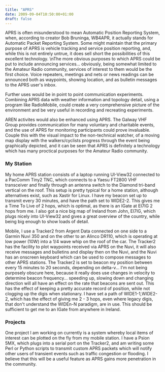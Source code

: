 ```yaml
---
title: "APRS"
date: 2009-09-04T10:50:00+01:00
draft: false
---
```


APRS is often misunderstood to mean Automatic Position Reporting System, when, according to creator Bob Bruninga, WB4APR, it actually stands for Automatic Packet Reporting System. Some might maintain that the primary purpose of APRS is vehicle tracking and service position reporting, and, while this is not entirely untrue, it does sell short the possibilities of this excellent technology.
\nThe more obvious purposes to which APRS could be put to include announcing services... obviously, being somewhat limited to the Amateur Radio community, services of interest to them would be the first choice. Voice repeaters, meetings and nets or news readings can be announced both as waypoints, showing location, and as bulletin messages to the APRS user's inbox.

Further uses would be in point to point communication experiments. Combining APRS data with weather information and topology detail, using a program like RadioMobile, could create a very comprehensive picture of the environment and be very useful in recording and recreating experiments.

AREN activites would also be enhanced using APRS. The Galway VHF Group provides communication for many voluntary and charitable events, and the use of APRS for monitoring participants could prove invaluable. Couple this with the visual impact to the non-technical watcher, of a moving map display with the walkers/cyclists progress through the event being graphically depicted, and it can be seen that APRS is definitely a technology which has many proctical purposes for the Amateur Radio community.

<h3>My Station</h3>
My home APRS station consists of a laptop running UI-View32 connected to a PacComm Tiny2 TNC, which connects to a Yaesu FT2800 VHF transceiver and finally through an antenna switch to the Diamond tri-band vertical on the roof. This setup is pretty typical for a home station, although alternatives exist, such as Xastir for Linux.
I have my beacon set up to transmit every 30 minutes, and have the path set to WIDE2-2. This gives me a Time To Live of 2 hops, which is optimal, as there is an IGate at EI7IG 2 hops from me.
I also got a nice big map of Ireland from John, EI7IG, which plugs nicely into UI-View32 and gives a great overview of the country, while being big enough to show loads of detail.

Mobile, I use a Tracker2 from Argent Data connected on one side to a Garmin Nuvi 350 and on the other to an Alinco DR110, which is operating at low power (10W) into a 1/4 wave whip on the roof of the car.
The Tracker2 has the facility to plot waypoints received via APRS on the Nuvi, it will also receive messages and bulletins and display then on the Nuvi, and the Nuvi has an onscreen keyboard which can be used to compose messages to other APRS stations.
The Tracker2 is set to beacon my position between every 15 minutes to 20 seconds, depending on delta-v... I'm not being purposely obscure here, because it really does use changes in velocity to determine beacon frequency... speeding up, slowing down and changing direction will all have an effect on the rate that beacons are sent out. This has the effect of keeping a pretty accurate record of position, while not clogging up the digis when stationary. I have set a path of WIDE1-1,WIDE2-2, which has the effect of giving me 2 - 3 hops, even where legacy digis, that don't understand the WIDEn-N paradigm, are in use. This should be sufficient to get me to an IGate from anywhere in Ireland.

<h3>Projects</h3>
One project I am working on currently is a system whereby local items of interest can be plotted on the fly from my mobile station.
I have a Psion 5MX, which plugs into a serial port on the Tracker2, and am writing some Perl or Python scripts to transmit custom APRS packets which will notify other users of transient events such as traffic congestion or flooding. I believe that this will be a useful feature as APRS gains more penetration in the community.
